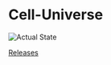 # Cell-Universe
![Actual State](https://github.com/Art-Stea1th/Cell-Universe/Screenshots/main.png)

[Releases](https://github.com/Art-Stea1th/Cell-Universe/releases)